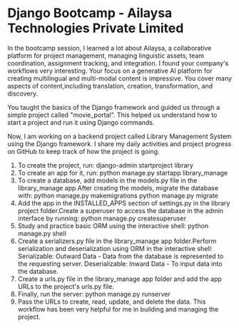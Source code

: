# Django Bootcamp - Ailaysa Technologies Private Limited

In the bootcamp session, I learned a lot about Ailaysa, a collaborative platform for project management, managing linguistic assets, team coordination, assignment tracking, and integration. I found your company's workflows very interesting. Your focus on a generative AI platform for creating multilingual and multi-modal content is impressive. You cover many aspects of content,including translation, creation, transformation, and discovery.

You taught the basics of the Django framework and guided us through a simple project called "movie_portal". This helped us understand how to start a project and run it using Django commands.

Now, I am working on a backend project called Library Management System using the Django framework. I share my daily activities and project progress on GitHub to keep track of how the project is going.

1. To create the project, run:
   django-admin startproject library
2. To create an app for it, run:
   python manage.py startapp library_manage
3. To create a database, add models in the models.py file in the library_manage app.After creating the models, migrate the database with:
   python manage.py makemigrations
   python manage.py migrate
4. Add the app in the INSTALLED_APPS section of settings.py in the library project folder.Create a superuser to access the database in the admin interface by running:
   python manage.py createsuperuser
5. Study and practice basic ORM using the interactive shell:
   python manage.py shell
6. Create a serializers.py file in the library_manage app folder.Perform serialization and deserialization using ORM in the interactive shell:
   Serializable: Outward Data - Data from the database is represented to the requesting server.
   Deserializable: Inward Data - To input data into the database.
7. Create a urls.py file in the library_manage app folder and add the app URLs to the project's urls.py file.
8. Finally, run the server:
   python manage.py runserver
9. Pass the URLs to create, read, update, and delete the data.
   This workflow has been very helpful for me in building and managing the project.


